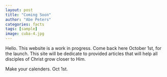 ```yaml
---
layout: post
title: "Coming Soon"
author: "Abe Peters"
categories: facts
tags: [sample]
image: cuba-4.jpg
---
```


Hello. This website is a work in progress. Come back here October 1st, for the launch. This site will be dedicate to provided articles that will help all disciples of Christ grow closer to Him.

Make your calenders. Oct 1st.
